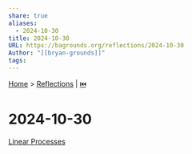 ```yaml
---  
share: true  
aliases:  
  - 2024-10-30  
title: 2024-10-30  
URL: https://bagrounds.org/reflections/2024-10-30  
Author: "[[bryan-grounds]]"  
tags:   
---  
```

[Home](../index.md) > [Reflections](./index.md) | [⏮️](./2024-10-19.md)  
# 2024-10-30  
[Linear Processes](../topics/linear-processes.md)  
